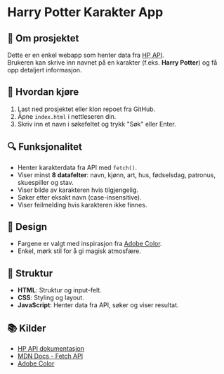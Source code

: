 # Harry Potter Karakter App

## 📖 Om prosjektet
Dette er en enkel webapp som henter data fra [HP API](https://hp-api.onrender.com/api/characters).  
Brukeren kan skrive inn navnet på en karakter (f.eks. **Harry Potter**) og få opp detaljert informasjon.

## 🚀 Hvordan kjøre
1. Last ned prosjektet eller klon repoet fra GitHub.
2. Åpne `index.html` i nettleseren din.
3. Skriv inn et navn i søkefeltet og trykk "Søk" eller Enter.

## 🔍 Funksjonalitet
- Henter karakterdata fra API med `fetch()`.
- Viser minst **8 datafelter**: navn, kjønn, art, hus, fødselsdag, patronus, skuespiller og stav.
- Viser bilde av karakteren hvis tilgjengelig.
- Søker etter eksakt navn (case-insensitive).
- Viser feilmelding hvis karakteren ikke finnes.

## 🎨 Design
- Fargene er valgt med inspirasjon fra [Adobe Color](https://color.adobe.com/nb/).
- Enkel, mørk stil for å gi magisk atmosfære.

## 📂 Struktur
- **HTML**: Struktur og input-felt.
- **CSS**: Styling og layout.
- **JavaScript**: Henter data fra API, søker og viser resultat.

## 📚 Kilder
- [HP API dokumentasjon](https://hp-api.onrender.com)
- [MDN Docs - Fetch API](https://developer.mozilla.org/en-US/docs/Web/API/Fetch_API)
- [Adobe Color](https://color.adobe.com/nb/)
